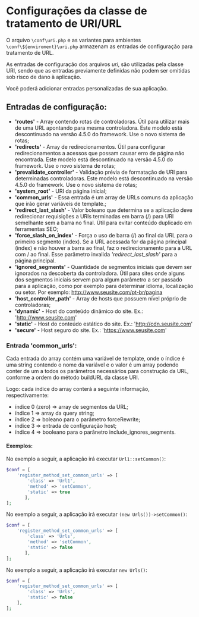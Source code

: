 # Configurações da classe de tratamento de URI/URL

O arquivo `\conf\uri.php` e as variantes para ambientes
`\conf\${enviroment}\uri.php` armazenam as entradas de configuração para
tratamento de URL.

As entradas de configuração dos arquivos *uri*, são utilizadas pela classe URI,
sendo que as entradas previamente definidas não podem ser omitidas sob risco de
dano à aplicação.

Você poderá adicionar entradas personalizadas de sua aplicação.

## Entradas de configuração:

-   **'routes'** - Array contendo rotas de controladoras. Útil para utilizar
mais de uma URL apontando para mesma controladora. Este modelo está
descontinuado na versão 4.5.0 do framework. Use o novo sistema de rotas;
-   **'redirects'** - Array de redirecionamentos. Útil para configurar
redirecionamentos a acessos que possam causar erro de página não encontrada.
Este modelo está descontinuado na versão 4.5.0 do framework. Use o novo sistema
de rotas;
-   **'prevalidate_controller'** - Validação prévia de formatação de URI para
determinadas controladoras. Este modelo está descontinuado na versão 4.5.0 do
framework. Use o novo sistema de rotas;
-   **'system_root'** - URI da página inicial;
-   **'common_urls'** - Essa entrada é um array de URLs comuns da aplicação que
irão gerar variáveis de template.;
-   **'redirect_last_slash'** - Valor boleano que determina se a aplicação deve
redirecionar requisições a URIs terminadas em barra (/) para URI semelhante sem
a barra no final. Útil para evitar conteúdo duplicado em ferramentas SEO;
-   **'force_slash_on_index'** - Força o uso de barra (/) ao final da URL para o
primeiro segmento (index). Se a URL acessada for da página principal (index) e
não houver a barra ao final, faz o redirecionamento para a URL com / ao final.
Esse parâmetro invalida *'redirect_last_slash'* para a página principal.
-   **'ignored_segments'** - Quantidade de segmentos iniciais que devem ser
ignorados na descoberta da controladora. Útil para sites onde alguns dos
segmentos iniciais servem para algum parâmetro a ser passado para a aplicação,
como por exemplo para determinar idioma, localização ou setor.
Por exemplo: http://www.seusite.com/pt-br/pagina
-   **'host_controller_path'** - Array de hosts que possuem nível próprio de
controladoras;
-   **'dynamic'** - Host do conteúdo dinâmico do site.
Ex.: 'http://www.seusite.com'
-   **'static'** - Host do conteúdo estático do site.
Ex.: 'http://cdn.seusite.com'
-   **'secure'** - Host seguro do site.
Ex.: 'https://www.seusite.com'

### Entrada 'common_urls':

Cada entrada do array contém uma variável de template, onde o índice é uma
string contendo o nome da variável e o valor é um array podendo conter de um a
todos os parâmetros necessários para construção da URL, conforme a ordem do
método buildURL da classe URI.

Logo: cada índice do array conterá a seguinte informação, respectivamente:

-   índice 0 (zero) => array de segmentos da URL;
-   índice 1 => array da query string;
-   índice 2 => boleano para o parâmetro forceRewrite;
-   índice 3 => entrada de configuração host;
-   índice 4 => booleano para o parânetro include_ignores_segments.

#### Exemplos:

No exemplo a seguir, a aplicação irá executar `Url1::setCommon()`:

```php
$conf = [
    'register_method_set_common_urls' => [
        'class' => 'Url1',
        'method' => 'setCommon',
        'static' => true
       ],
];
```

No exemplo a seguir, a aplicação irá executar `(new Urls())->setCommon()`:

```php
$conf = [
    'register_method_set_common_urls' => [
        'class' => 'Urls',
        'method' => 'setCommon',
        'static' => false
       ],
];
```

No exemplo a seguir, a aplicação irá executar `new Urls()`:

```php
$conf = [
    'register_method_set_common_urls' => [
        'class' => 'Urls',
        'static' => false
    ],
];
```
